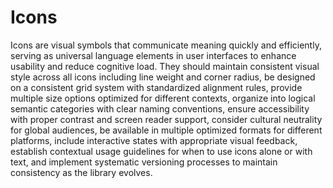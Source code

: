 # Icons

Icons are visual symbols that communicate meaning quickly and efficiently, serving as universal language elements in user interfaces to enhance usability and reduce cognitive load. They should maintain consistent visual style across all icons including line weight and corner radius, be designed on a consistent grid system with standardized alignment rules, provide multiple size options optimized for different contexts, organize into logical semantic categories with clear naming conventions, ensure accessibility with proper contrast and screen reader support, consider cultural neutrality for global audiences, be available in multiple optimized formats for different platforms, include interactive states with appropriate visual feedback, establish contextual usage guidelines for when to use icons alone or with text, and implement systematic versioning processes to maintain consistency as the library evolves.
